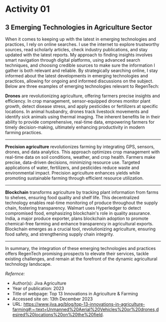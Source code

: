 # Activity 01

## 3 Emerging Technologies in Agriculture Sector

When it comes to keeping up with the latest in emerging technologies and practices, I rely on online searches. I use the internet to explore trustworthy sources, read scholarly articles, check industry publications, and stay updated with the latest reports. My approach to finding insights involves smart navigation through digital platforms, using advanced search techniques, and choosing credible sources to make sure the information I gather is both relevant and reliable. By strategically searching online, I stay informed about the latest developments in emerging technologies and practices, allowing for ongoing and informed discussions on the subject. Below are three examples of emerging technologies relevant to RegenTech:

**Drones** are revolutionizing agriculture, offering farmers precise insights and efficiency. In crop management, sensor-equipped drones monitor plant growth, detect disease stress, and apply pesticides or fertilizers at specific locations. In animal husbandry, drones track livestock movements and identify sick animals using thermal imaging. The inherent benefits lie in their ability to provide comprehensive, real-time data, empowering farmers for timely decision-making, ultimately enhancing productivity in modern farming practices.
___

**Precision agriculture** revolutionizes farming by integrating GPS, sensors, drones, and data analytics. This approach optimizes crop management with real-time data on soil conditions, weather, and crop health. Farmers make precise, data-driven decisions, minimizing resource use. Targeted applications of water, fertilizers, and pesticides reduce waste and environmental impact. Precision agriculture enhances yields while promoting sustainable farming through efficient resource utilization.

___

**Blockchain** transforms agriculture by tracking plant information from farms to shelves, ensuring food quality and shelf life. This decentralized technology enables real-time monitoring of produce throughout the supply chain, fostering transparency. Walmart uses Hyperledger to detect compromised food, emphasizing blockchain's role in quality assurance. India, a major produce exporter, plans blockchain adoption to promote chemical-free farming and enhance transparency in agricultural exports. Blockchain emerges as a crucial tool, revolutionizing agriculture, ensuring food safety, and strengthening supply chain integrity.
___

In summary, the integration of these emerging technologies and practices offers RegenTech promising prospects to elevate their services, tackle existing challenges, and remain at the forefront of the dynamic agricultural technology landscape.

*Refernce:*
+ Author(s): Jiva Agriculture
+ Year of publication: 2023
+ Title of webpage: Top 13 Innovations in Agriculture & Farming
+ Accessed site on: 13th December 2023
+ URL: https://www.jiva.ag/blog/top-13-innovations-in-agriculture-farming#:~:text=Unmanned%20Aerial%20Vehicles%20or%20drones,desired%20locations%20on%20the%20field.